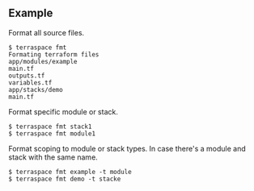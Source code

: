 ## Example

Format all source files.

    $ terraspace fmt
    Formating terraform files
    app/modules/example
    main.tf
    outputs.tf
    variables.tf
    app/stacks/demo
    main.tf

Format specific module or stack.

    $ terraspace fmt stack1
    $ terraspace fmt module1

Format scoping to module or stack types. In case there's a module and stack with the same name.

    $ terraspace fmt example -t module
    $ terraspace fmt demo -t stacke
